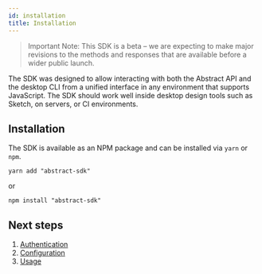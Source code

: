 ```yaml
---
id: installation
title: Installation
---
```


> Important Note: This SDK is a beta – we are expecting to make major revisions to the methods and responses that are available before a wider public launch.

The SDK was designed to allow interacting with both the Abstract API and the desktop CLI from a unified interface in any environment that supports JavaScript. The SDK should work well inside desktop design tools such as Sketch, on servers, or CI environments.

## Installation

The SDK is available as an NPM package and can be installed via `yarn` or `npm`.

```
yarn add "abstract-sdk"
```

or

```
npm install "abstract-sdk"
```

## Next steps

1. [Authentication](/docs/authentication)
1. [Configuration](/docs/configuration)
1. [Usage](/docs/usage)
